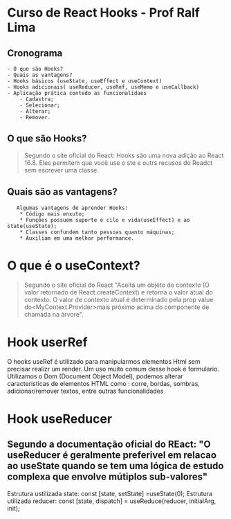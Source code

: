 # Curso de React Hooks - Prof Ralf Lima

## Cronograma
    - O que são Hooks?
    - Quais as vantagens?
    - Hooks básicos (useState, useEffect e useContext)
    - Hooks adicionais( useReducer, useRef, useMemo e useCallback)
    - Aplicação prática contedo as funcionalidaes
        - Cadastra;
        - Selecionar;
        - Alterar;
        - Remover.

## O que são Hooks?
   > Segundo o site oficial do React: Hooks são uma nova adição ao React 16.8. 
   > Eles permitem que você use o ste e outrs recusos do Readct sem escrever uma classe.
   
## Quais são as vantagens?
       Algumas vantagens de aprender Hooks:
        * Código mais enxuto;
        * Funções possuem suporte e cilo e vida(useEffect) e ao state(useState);
        * Classes confundem tanto pessoas quanto máquinas;
        * Auxiliam em uma melhor performance.
    
# O que é o useContext?
   > Segundo o site oficial do React
   "Aceita um objeto de contexto (O valor retornado de React.createContext) e retorna o valor atual do contexto. O valor de contexto
   atual é determinado pela prop value do<MyContext.Provider>mais próximo acima do componente de chamada na árvore".

# Hook userRef
   O hooks useRef é utilizado para manipularmos elementos Html sem precisar realizr um render.
   Um uso muito comum desse hook é formulario. Utilizamos o Dom (Document Object Model), podemos alterar caracteristicas de elementos HTML como : corre, bordas, sombras, adicionar/remover textos, entre outras funcionalidades
   
# Hook useReducer
   Segundo a documentação oficial do REact: "O useReducer é geralmente preferivel em relacao ao useState quando se tem uma lógica de estudo complexa que envolve mútiplos sub-valores"
   ---
Estrutura ustilizada state: const [state, setState] =useState(0);
Estrutura utilizada reducer: const [state, dispatch] = useReduce(reducer, initialArg, init);